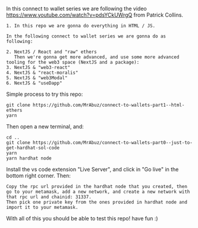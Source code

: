In this connect to wallet series we are following the video https://www.youtube.com/watch?v=pdsYCkUWrgQ from Patrick Collins.

```
1. In this repo we are gonna do everything in HTML / JS.

In the following connect to wallet series we are gonna do as following:

2. NextJS / React and "raw" ethers
   Then we're gonna get more advanced, and use some more advanced tooling for the web3 space (NextJS and a package):
3. NextJS & "web3-react"
4. NextJS & "react-moralis"
5. NextJS & "web3Modal"
6. NextJS & "useDapp"
```

Simple process to try this repo:

```
git clone https://github.com/MrAbuz/connect-to-wallets-part1--html-ethers
yarn
```

Then open a new terminal, and:

```
cd ..
git clone https://github.com/MrAbuz/connect-to-wallets-part0--just-to-get-hardhat-sol-code
yarn
yarn hardhat node
```

Install the vs code extension "Live Server", and click in "Go live" in the bottom right corner. Then:

```
Copy the rpc url provided in the hardhat node that you created, then go to your metamask, add a new network, and create a new network with that rpc url and chainid: 31337.
Then pick one private key from the ones provided in hardhat node and import it to your metamask.
```

With all of this you should be able to test this repo! have fun :)
